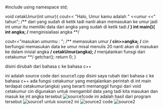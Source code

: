 #include <iostream>
using namespace std;

void cetakUmur(int umur){ 
 cout<< "Halo, Umur kamu adalah " <<umur <<" tahun"; /** dari yang sudah di ketik tadi nanti akan memasukan ke umur jadi int umur itu memiliki data dari angka yang sudah di ketik tadi **/
}
int main(){
 int angka; /** menginisialiasi angka **/

 cout<<"masukan umurmu : "; /** memasukan umur **/
 cin>>angka; /** cin berfungsi memasukan data ke umur misal menulis 20 nanti akan di masukan ke dalam inisial angka **/
 cetakUmur(angka); /** menjalankan funsgi dari cetakumur **/
 getchar();
 return 0;
}

disini dirubah dari bahasa c ke bahasa c++
 
ini adalah source code dari source1.cpp disini saya rubah dari bahasa c ke bahasa c++
 ada fungsi cetakumur yang menjalankan perintah di int main terdapat cetakumur(angka) yang berarti memanggil fungsi dari void cetakumur
 cin digunakan untuk mengambil data yang tadi kita masukan dan masuk ke int angka tersebut
![source1code](https://user-images.githubusercontent.com/93571658/139845161-cc749ffb-e112-472a-a4bc-8e26c39f598e.png)
 ini adalah hasil dari program tersebut
![source1](https://user-images.githubusercontent.com/93571658/139845147-32fb8e53-45a7-4bc2-95e1-c95734f23c16.png)
 untuk source2 ini
![source2 code](https://user-images.githubusercontent.com/93571658/139845168-2f6550b8-7a48-4607-9aba-d102dc6c9536.png)
![source2](https://user-images.githubusercontent.com/93571658/139845175-31d12507-265c-4c97-a260-0736a8902555.png)
 

